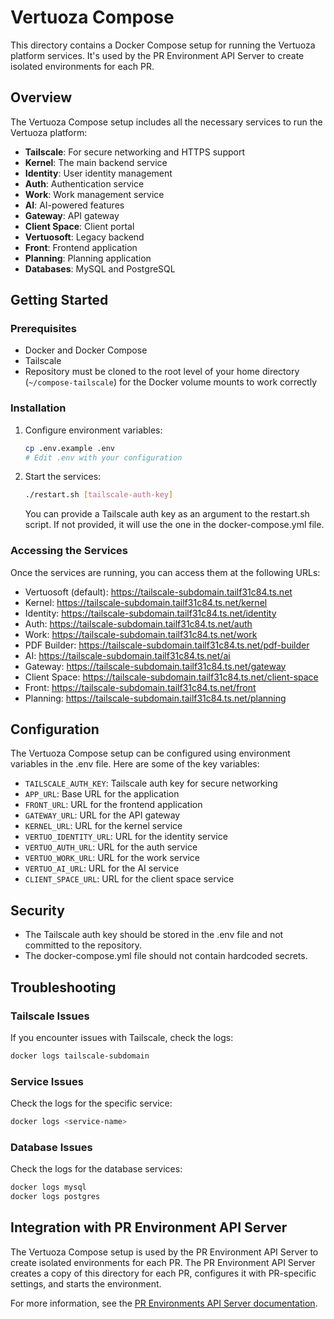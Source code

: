 # Vertuoza Compose

This directory contains a Docker Compose setup for running the Vertuoza platform services. It's used by the PR Environment API Server to create isolated environments for each PR.

## Overview

The Vertuoza Compose setup includes all the necessary services to run the Vertuoza platform:

- **Tailscale**: For secure networking and HTTPS support
- **Kernel**: The main backend service
- **Identity**: User identity management
- **Auth**: Authentication service
- **Work**: Work management service
- **AI**: AI-powered features
- **Gateway**: API gateway
- **Client Space**: Client portal
- **Vertuosoft**: Legacy backend
- **Front**: Frontend application
- **Planning**: Planning application
- **Databases**: MySQL and PostgreSQL

## Getting Started

### Prerequisites

- Docker and Docker Compose
- Tailscale
- Repository must be cloned to the root level of your home directory (`~/compose-tailscale`) for the Docker volume mounts to work correctly

### Installation

1. Configure environment variables:
   ```bash
   cp .env.example .env
   # Edit .env with your configuration
   ```

2. Start the services:
   ```bash
   ./restart.sh [tailscale-auth-key]
   ```

   You can provide a Tailscale auth key as an argument to the restart.sh script. If not provided, it will use the one in the docker-compose.yml file.

### Accessing the Services

Once the services are running, you can access them at the following URLs:

- Vertuosoft (default): https://tailscale-subdomain.tailf31c84.ts.net
- Kernel: https://tailscale-subdomain.tailf31c84.ts.net/kernel
- Identity: https://tailscale-subdomain.tailf31c84.ts.net/identity
- Auth: https://tailscale-subdomain.tailf31c84.ts.net/auth
- Work: https://tailscale-subdomain.tailf31c84.ts.net/work
- PDF Builder: https://tailscale-subdomain.tailf31c84.ts.net/pdf-builder
- AI: https://tailscale-subdomain.tailf31c84.ts.net/ai
- Gateway: https://tailscale-subdomain.tailf31c84.ts.net/gateway
- Client Space: https://tailscale-subdomain.tailf31c84.ts.net/client-space
- Front: https://tailscale-subdomain.tailf31c84.ts.net/front
- Planning: https://tailscale-subdomain.tailf31c84.ts.net/planning

## Configuration

The Vertuoza Compose setup can be configured using environment variables in the .env file. Here are some of the key variables:

- `TAILSCALE_AUTH_KEY`: Tailscale auth key for secure networking
- `APP_URL`: Base URL for the application
- `FRONT_URL`: URL for the frontend application
- `GATEWAY_URL`: URL for the API gateway
- `KERNEL_URL`: URL for the kernel service
- `VERTUO_IDENTITY_URL`: URL for the identity service
- `VERTUO_AUTH_URL`: URL for the auth service
- `VERTUO_WORK_URL`: URL for the work service
- `VERTUO_AI_URL`: URL for the AI service
- `CLIENT_SPACE_URL`: URL for the client space service

## Security

- The Tailscale auth key should be stored in the .env file and not committed to the repository.
- The docker-compose.yml file should not contain hardcoded secrets.

## Troubleshooting

### Tailscale Issues

If you encounter issues with Tailscale, check the logs:

```bash
docker logs tailscale-subdomain
```

### Service Issues

Check the logs for the specific service:

```bash
docker logs <service-name>
```

### Database Issues

Check the logs for the database services:

```bash
docker logs mysql
docker logs postgres
```

## Integration with PR Environment API Server

The Vertuoza Compose setup is used by the PR Environment API Server to create isolated environments for each PR. The PR Environment API Server creates a copy of this directory for each PR, configures it with PR-specific settings, and starts the environment.

For more information, see the [PR Environments API Server documentation](../ephemeral-environments-api/README.md).
